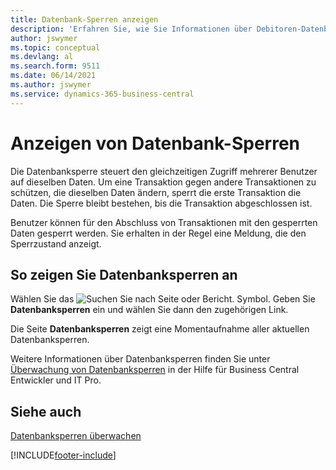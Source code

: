 ```yaml
---
title: Datenbank-Sperren anzeigen
description: 'Erfahren Sie, wie Sie Informationen über Debitoren-Datenbanksperren direkt über die Client-Oberfläche in Business Central anzeigen können.'
author: jswymer
ms.topic: conceptual
ms.devlang: al
ms.search.form: 9511
ms.date: 06/14/2021
ms.author: jswymer
ms.service: dynamics-365-business-central
---
```

# Anzeigen von Datenbank-Sperren

Die Datenbanksperre steuert den gleichzeitigen Zugriff mehrerer Benutzer auf dieselben Daten. Um eine Transaktion gegen andere Transaktionen zu schützen, die dieselben Daten ändern, sperrt die erste Transaktion die Daten. Die Sperre bleibt bestehen, bis die Transaktion abgeschlossen ist.

Benutzer können für den Abschluss von Transaktionen mit den gesperrten Daten gesperrt werden. Sie erhalten in der Regel eine Meldung, die den Sperrzustand anzeigt.

## So zeigen Sie Datenbanksperren an

Wählen Sie das ![Suchen Sie nach Seite oder Bericht.](media/ui-search/search_small.png "Suchen Sie nach dem Symbol Seite oder Bericht") Symbol. Geben Sie **Datenbanksperren** ein und wählen Sie dann den zugehörigen Link.

Die Seite **Datenbanksperren** zeigt eine Momentaufnahme aller aktuellen Datenbanksperren.

Weitere Informationen über Datenbanksperren finden Sie unter [Überwachung von Datenbanksperren](/dynamics365/business-central/dev-itpro/administration/monitor-database-locks) in der Hilfe für Business Central Entwickler und IT Pro.

## Siehe auch

[Datenbanksperren überwachen](/dynamics365/business-central/dev-itpro/administration/monitor-database-locks) 


[!INCLUDE[footer-include](includes/footer-banner.md)]